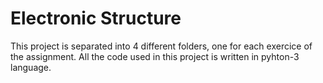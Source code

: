 # Electronic Structure
This project is separated into 4 different folders, one for each exercice of the assignment. 
All the code used in this project is written in pyhton-3 language.
